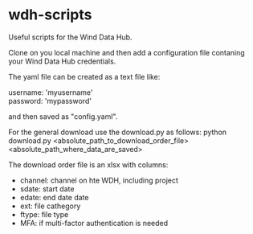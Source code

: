 # wdh-scripts
Useful scripts for the Wind Data Hub.

Clone on you local machine and then add a configuration file contaning your Wind Data Hub credentials. 

The yaml file can be created as a text file like:

username: 'myusername'  
password: 'mypassword'

and then saved as "config.yaml".


For the general download use the download.py as follows:
python download.py <absolute_path_to_download_order_file> <absolute_path_where_data_are_saved>

The download order file is an xlsx with columns:
- channel: channel on hte WDH, including project
- sdate: start date
- edate: end date date
- ext: file cathegory
- ftype: file type
- MFA: if multi-factor authentication is needed
